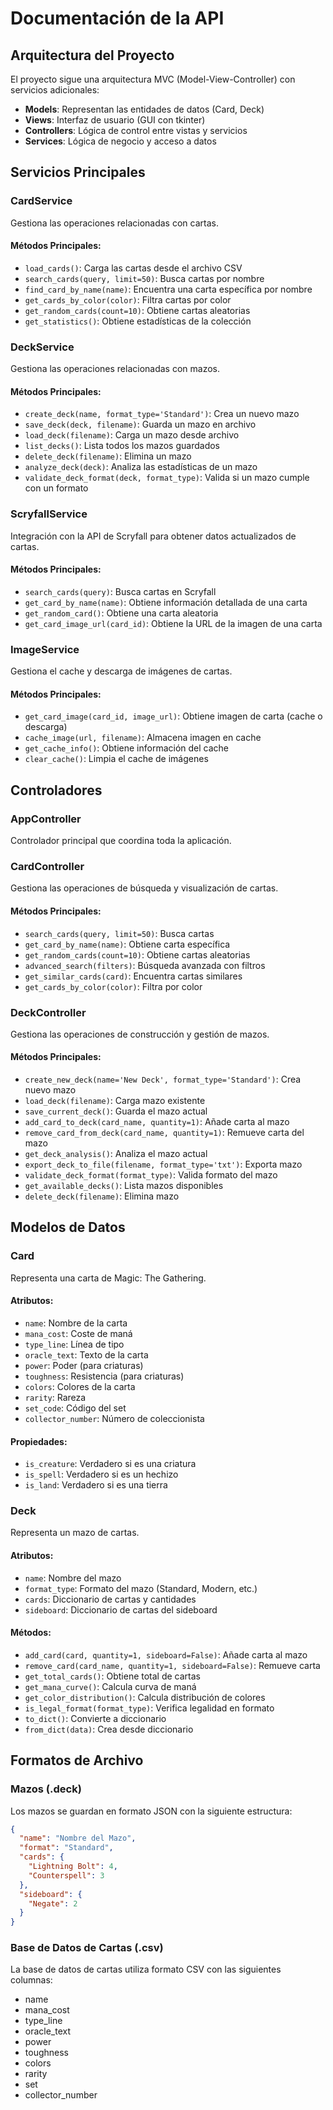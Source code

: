# Documentación de la API

## Arquitectura del Proyecto

El proyecto sigue una arquitectura MVC (Model-View-Controller) con servicios adicionales:

- **Models**: Representan las entidades de datos (Card, Deck)
- **Views**: Interfaz de usuario (GUI con tkinter)
- **Controllers**: Lógica de control entre vistas y servicios
- **Services**: Lógica de negocio y acceso a datos

## Servicios Principales

### CardService

Gestiona las operaciones relacionadas con cartas.

#### Métodos Principales:

- `load_cards()`: Carga las cartas desde el archivo CSV
- `search_cards(query, limit=50)`: Busca cartas por nombre
- `find_card_by_name(name)`: Encuentra una carta específica por nombre
- `get_cards_by_color(color)`: Filtra cartas por color
- `get_random_cards(count=10)`: Obtiene cartas aleatorias
- `get_statistics()`: Obtiene estadísticas de la colección

### DeckService

Gestiona las operaciones relacionadas con mazos.

#### Métodos Principales:

- `create_deck(name, format_type='Standard')`: Crea un nuevo mazo
- `save_deck(deck, filename)`: Guarda un mazo en archivo
- `load_deck(filename)`: Carga un mazo desde archivo
- `list_decks()`: Lista todos los mazos guardados
- `delete_deck(filename)`: Elimina un mazo
- `analyze_deck(deck)`: Analiza las estadísticas de un mazo
- `validate_deck_format(deck, format_type)`: Valida si un mazo cumple con un formato

### ScryfallService

Integración con la API de Scryfall para obtener datos actualizados de cartas.

#### Métodos Principales:

- `search_cards(query)`: Busca cartas en Scryfall
- `get_card_by_name(name)`: Obtiene información detallada de una carta
- `get_random_card()`: Obtiene una carta aleatoria
- `get_card_image_url(card_id)`: Obtiene la URL de la imagen de una carta

### ImageService

Gestiona el cache y descarga de imágenes de cartas.

#### Métodos Principales:

- `get_card_image(card_id, image_url)`: Obtiene imagen de carta (cache o descarga)
- `cache_image(url, filename)`: Almacena imagen en cache
- `get_cache_info()`: Obtiene información del cache
- `clear_cache()`: Limpia el cache de imágenes

## Controladores

### AppController

Controlador principal que coordina toda la aplicación.

### CardController

Gestiona las operaciones de búsqueda y visualización de cartas.

#### Métodos Principales:

- `search_cards(query, limit=50)`: Busca cartas
- `get_card_by_name(name)`: Obtiene carta específica
- `get_random_cards(count=10)`: Obtiene cartas aleatorias
- `advanced_search(filters)`: Búsqueda avanzada con filtros
- `get_similar_cards(card)`: Encuentra cartas similares
- `get_cards_by_color(color)`: Filtra por color

### DeckController

Gestiona las operaciones de construcción y gestión de mazos.

#### Métodos Principales:

- `create_new_deck(name='New Deck', format_type='Standard')`: Crea nuevo mazo
- `load_deck(filename)`: Carga mazo existente
- `save_current_deck()`: Guarda el mazo actual
- `add_card_to_deck(card_name, quantity=1)`: Añade carta al mazo
- `remove_card_from_deck(card_name, quantity=1)`: Remueve carta del mazo
- `get_deck_analysis()`: Analiza el mazo actual
- `export_deck_to_file(filename, format_type='txt')`: Exporta mazo
- `validate_deck_format(format_type)`: Valida formato del mazo
- `get_available_decks()`: Lista mazos disponibles
- `delete_deck(filename)`: Elimina mazo

## Modelos de Datos

### Card

Representa una carta de Magic: The Gathering.

#### Atributos:

- `name`: Nombre de la carta
- `mana_cost`: Coste de maná
- `type_line`: Línea de tipo
- `oracle_text`: Texto de la carta
- `power`: Poder (para criaturas)
- `toughness`: Resistencia (para criaturas)
- `colors`: Colores de la carta
- `rarity`: Rareza
- `set_code`: Código del set
- `collector_number`: Número de coleccionista

#### Propiedades:

- `is_creature`: Verdadero si es una criatura
- `is_spell`: Verdadero si es un hechizo
- `is_land`: Verdadero si es una tierra

### Deck

Representa un mazo de cartas.

#### Atributos:

- `name`: Nombre del mazo
- `format_type`: Formato del mazo (Standard, Modern, etc.)
- `cards`: Diccionario de cartas y cantidades
- `sideboard`: Diccionario de cartas del sideboard

#### Métodos:

- `add_card(card, quantity=1, sideboard=False)`: Añade carta al mazo
- `remove_card(card_name, quantity=1, sideboard=False)`: Remueve carta
- `get_total_cards()`: Obtiene total de cartas
- `get_mana_curve()`: Calcula curva de maná
- `get_color_distribution()`: Calcula distribución de colores
- `is_legal_format(format_type)`: Verifica legalidad en formato
- `to_dict()`: Convierte a diccionario
- `from_dict(data)`: Crea desde diccionario

## Formatos de Archivo

### Mazos (.deck)

Los mazos se guardan en formato JSON con la siguiente estructura:

```json
{
  "name": "Nombre del Mazo",
  "format": "Standard",
  "cards": {
    "Lightning Bolt": 4,
    "Counterspell": 3
  },
  "sideboard": {
    "Negate": 2
  }
}
```

### Base de Datos de Cartas (.csv)

La base de datos de cartas utiliza formato CSV con las siguientes columnas:

- name
- mana_cost
- type_line
- oracle_text
- power
- toughness
- colors
- rarity
- set
- collector_number